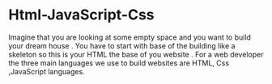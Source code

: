 # Html-JavaScript-Css
Imagine that you are looking at some empty space and you want to build your dream house .
You have to start with base of the building like a skeleton so this is your HTML the base of you website .
For a web developer the three main languages we use to build websites are HTML, Css ,JavaScript languages.
